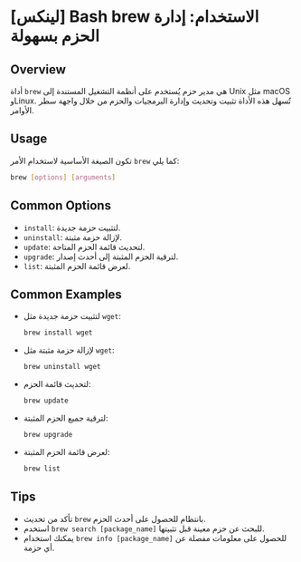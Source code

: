 # [لينكس] Bash brew الاستخدام: إدارة الحزم بسهولة

## Overview
أداة `brew` هي مدير حزم يُستخدم على أنظمة التشغيل المستندة إلى Unix مثل macOS وLinux. تُسهل هذه الأداة تثبيت وتحديث وإدارة البرمجيات والحزم من خلال واجهة سطر الأوامر.

## Usage
تكون الصيغة الأساسية لاستخدام الأمر `brew` كما يلي:

```bash
brew [options] [arguments]
```

## Common Options
- `install`: لتثبيت حزمة جديدة.
- `uninstall`: لإزالة حزمة مثبتة.
- `update`: لتحديث قائمة الحزم المتاحة.
- `upgrade`: لترقية الحزم المثبتة إلى أحدث إصدار.
- `list`: لعرض قائمة الحزم المثبتة.

## Common Examples
- لتثبيت حزمة جديدة مثل `wget`:
  ```bash
  brew install wget
  ```

- لإزالة حزمة مثبتة مثل `wget`:
  ```bash
  brew uninstall wget
  ```

- لتحديث قائمة الحزم:
  ```bash
  brew update
  ```

- لترقية جميع الحزم المثبتة:
  ```bash
  brew upgrade
  ```

- لعرض قائمة الحزم المثبتة:
  ```bash
  brew list
  ```

## Tips
- تأكد من تحديث `brew` بانتظام للحصول على أحدث الحزم.
- استخدم `brew search [package_name]` للبحث عن حزم معينة قبل تثبيتها.
- يمكنك استخدام `brew info [package_name]` للحصول على معلومات مفصلة عن أي حزمة.